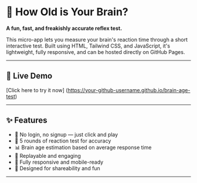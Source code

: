 # 🧠 How Old is Your Brain?

**A fun, fast, and freakishly accurate reflex test.**

This micro-app lets you measure your brain's reaction time through a short interactive test. Built using HTML, Tailwind CSS, and JavaScript, it's lightweight, fully responsive, and can be hosted directly on GitHub Pages.

---

## 🔗 Live Demo

[Click here to try it now] (https://your-github-username.github.io/brain-age-test)  

---

## ✨ Features

- 🚀 No login, no signup — just click and play  
- 🎯 5 rounds of reaction test for accuracy  
- 📊 Brain age estimation based on average response time  
- 🔁 Replayable and engaging  
- 🌙 Fully responsive and mobile-ready  
- 🧩 Designed for shareability and fun

---
